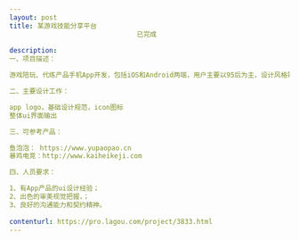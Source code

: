 ```yaml
---                
layout: post       
title: 某游戏技能分享平台
                                已完成
           
description: 
一、项目描述：

游戏陪玩、代练产品手机App开发，包括iOS和Android两端，用户主要以95后为主，设计风格需简约

二、主要设计工作：

app logo，基础设计规范，icon图标
整体ui界面输出

三、可参考产品：

鱼泡泡： https://www.yupaopao.cn 
暴鸡电竞：http://www.kaiheikeji.com

四、人员要求：

1、有App产品的ui设计经验；
2、出色的审美视觉把握，；
3、良好的沟通能力和契约精神。
     
contenturl: https://pro.lagou.com/project/3833.html      
---                 
```

